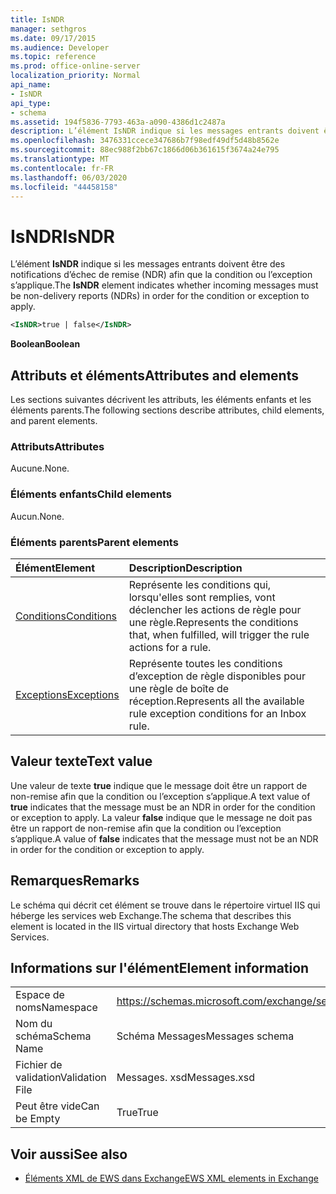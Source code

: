 ```yaml
---
title: IsNDR
manager: sethgros
ms.date: 09/17/2015
ms.audience: Developer
ms.topic: reference
ms.prod: office-online-server
localization_priority: Normal
api_name:
- IsNDR
api_type:
- schema
ms.assetid: 194f5836-7793-463a-a090-4386d1c2487a
description: L’élément IsNDR indique si les messages entrants doivent être des notifications d’échec de remise (NDR) afin que la condition ou l’exception s’applique.
ms.openlocfilehash: 3476331ccece347686b7f98edf49df5d48b8562e
ms.sourcegitcommit: 88ec988f2bb67c1866d06b361615f3674a24e795
ms.translationtype: MT
ms.contentlocale: fr-FR
ms.lasthandoff: 06/03/2020
ms.locfileid: "44458158"
---
```

# <a name="isndr"></a><span data-ttu-id="04089-103">IsNDR</span><span class="sxs-lookup"><span data-stu-id="04089-103">IsNDR</span></span>

<span data-ttu-id="04089-104">L’élément **IsNDR** indique si les messages entrants doivent être des notifications d’échec de remise (NDR) afin que la condition ou l’exception s’applique.</span><span class="sxs-lookup"><span data-stu-id="04089-104">The **IsNDR** element indicates whether incoming messages must be non-delivery reports (NDRs) in order for the condition or exception to apply.</span></span> 
  
```XML
<IsNDR>true | false</IsNDR>
```

 <span data-ttu-id="04089-105">**Boolean**</span><span class="sxs-lookup"><span data-stu-id="04089-105">**Boolean**</span></span>
## <a name="attributes-and-elements"></a><span data-ttu-id="04089-106">Attributs et éléments</span><span class="sxs-lookup"><span data-stu-id="04089-106">Attributes and elements</span></span>

<span data-ttu-id="04089-107">Les sections suivantes décrivent les attributs, les éléments enfants et les éléments parents.</span><span class="sxs-lookup"><span data-stu-id="04089-107">The following sections describe attributes, child elements, and parent elements.</span></span>
  
### <a name="attributes"></a><span data-ttu-id="04089-108">Attributs</span><span class="sxs-lookup"><span data-stu-id="04089-108">Attributes</span></span>

<span data-ttu-id="04089-109">Aucune.</span><span class="sxs-lookup"><span data-stu-id="04089-109">None.</span></span>
  
### <a name="child-elements"></a><span data-ttu-id="04089-110">Éléments enfants</span><span class="sxs-lookup"><span data-stu-id="04089-110">Child elements</span></span>

<span data-ttu-id="04089-111">Aucun.</span><span class="sxs-lookup"><span data-stu-id="04089-111">None.</span></span>
  
### <a name="parent-elements"></a><span data-ttu-id="04089-112">Éléments parents</span><span class="sxs-lookup"><span data-stu-id="04089-112">Parent elements</span></span>

|<span data-ttu-id="04089-113">**Élément**</span><span class="sxs-lookup"><span data-stu-id="04089-113">**Element**</span></span>|<span data-ttu-id="04089-114">**Description**</span><span class="sxs-lookup"><span data-stu-id="04089-114">**Description**</span></span>|
|:-----|:-----|
|[<span data-ttu-id="04089-115">Conditions</span><span class="sxs-lookup"><span data-stu-id="04089-115">Conditions</span></span>](conditions.md) <br/> |<span data-ttu-id="04089-116">Représente les conditions qui, lorsqu'elles sont remplies, vont déclencher les actions de règle pour une règle.</span><span class="sxs-lookup"><span data-stu-id="04089-116">Represents the conditions that, when fulfilled, will trigger the rule actions for a rule.</span></span>  <br/> |
|[<span data-ttu-id="04089-117">Exceptions</span><span class="sxs-lookup"><span data-stu-id="04089-117">Exceptions</span></span>](exceptions.md) <br/> |<span data-ttu-id="04089-118">Représente toutes les conditions d’exception de règle disponibles pour une règle de boîte de réception.</span><span class="sxs-lookup"><span data-stu-id="04089-118">Represents all the available rule exception conditions for an Inbox rule.</span></span>  <br/> |
   
## <a name="text-value"></a><span data-ttu-id="04089-119">Valeur texte</span><span class="sxs-lookup"><span data-stu-id="04089-119">Text value</span></span>

<span data-ttu-id="04089-120">Une valeur de texte **true** indique que le message doit être un rapport de non-remise afin que la condition ou l’exception s’applique.</span><span class="sxs-lookup"><span data-stu-id="04089-120">A text value of **true** indicates that the message must be an NDR in order for the condition or exception to apply.</span></span> <span data-ttu-id="04089-121">La valeur **false** indique que le message ne doit pas être un rapport de non-remise afin que la condition ou l’exception s’applique.</span><span class="sxs-lookup"><span data-stu-id="04089-121">A value of **false** indicates that the message must not be an NDR in order for the condition or exception to apply.</span></span> 
  
## <a name="remarks"></a><span data-ttu-id="04089-122">Remarques</span><span class="sxs-lookup"><span data-stu-id="04089-122">Remarks</span></span>

<span data-ttu-id="04089-123">Le schéma qui décrit cet élément se trouve dans le répertoire virtuel IIS qui héberge les services web Exchange.</span><span class="sxs-lookup"><span data-stu-id="04089-123">The schema that describes this element is located in the IIS virtual directory that hosts Exchange Web Services.</span></span>
  
## <a name="element-information"></a><span data-ttu-id="04089-124">Informations sur l'élément</span><span class="sxs-lookup"><span data-stu-id="04089-124">Element information</span></span>

|||
|:-----|:-----|
|<span data-ttu-id="04089-125">Espace de noms</span><span class="sxs-lookup"><span data-stu-id="04089-125">Namespace</span></span>  <br/> |https://schemas.microsoft.com/exchange/services/2006/messages  <br/> |
|<span data-ttu-id="04089-126">Nom du schéma</span><span class="sxs-lookup"><span data-stu-id="04089-126">Schema Name</span></span>  <br/> |<span data-ttu-id="04089-127">Schéma Messages</span><span class="sxs-lookup"><span data-stu-id="04089-127">Messages schema</span></span>  <br/> |
|<span data-ttu-id="04089-128">Fichier de validation</span><span class="sxs-lookup"><span data-stu-id="04089-128">Validation File</span></span>  <br/> |<span data-ttu-id="04089-129">Messages. xsd</span><span class="sxs-lookup"><span data-stu-id="04089-129">Messages.xsd</span></span>  <br/> |
|<span data-ttu-id="04089-130">Peut être vide</span><span class="sxs-lookup"><span data-stu-id="04089-130">Can be Empty</span></span>  <br/> |<span data-ttu-id="04089-131">True</span><span class="sxs-lookup"><span data-stu-id="04089-131">True</span></span>  <br/> |
   
## <a name="see-also"></a><span data-ttu-id="04089-132">Voir aussi</span><span class="sxs-lookup"><span data-stu-id="04089-132">See also</span></span>



- [<span data-ttu-id="04089-133">Éléments XML de EWS dans Exchange</span><span class="sxs-lookup"><span data-stu-id="04089-133">EWS XML elements in Exchange</span></span>](ews-xml-elements-in-exchange.md)

